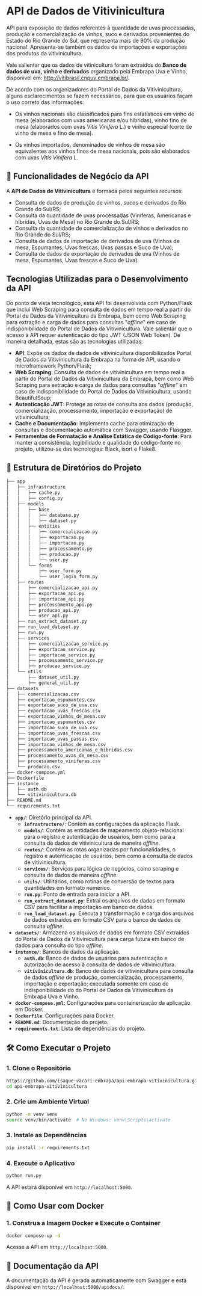 # API de Dados de Vitivinicultura

API para exposição de dados referentes à quantidade de uvas processadas, produção e comercialização de vinhos, suco e derivados provenientes do Estado do Rio Grande do Sul, que representa mais de 90% da produção nacional. Apresenta-se também os dados de importações e exportações dos produtos da vitivinicultura.

Vale salientar que os dados de vitinicultura foram extraídos do **Banco de dados de uva, vinho e derivados** organizado pela Embrapa Uva e Vinho, disponível em: http://vitibrasil.cnpuv.embrapa.br/.

De acordo com os organizadores do Portal de Dados da Vitivinicultura, alguns esclarecimentos se fazem necessários, para que os usuários façam o uso correto das informações:

- Os vinhos nacionais são classificados para fins estatísticos em vinho de mesa (elaborados com uvas americanas e/ou híbridas), vinho fino de mesa (elaborados com uvas *Vitis Vinifera* L.) e vinho especial (corte de vinho de mesa e fino de mesa).

- Os vinhos importados, denominados de vinhos de mesa são equivalentes aos vinhos finos de mesa nacionais, pois são elaborados com uvas *Vitis Vinifera* L.

## 🚀 Funcionalidades de Negócio da API

A **API de Dados de Vitivinicultura** é formada pelos seguintes recursos:

- Consulta de dados de produção de vinhos, sucos e derivados do Rio Grande do Sul/RS;
- Consulta da quantidade de uvas processadas (Viníferas, Americanas e híbridas, Uvas de Mesa) no Rio Grande do Sul/RS;
- Consulta da quantidade de comercialização de vinhos e derivados no Rio Grande do Sul/RS;
- Consulta de dados de importação de derivados de uva (Vinhos de mesa, Espumantes, Uvas frescas, Uvas passas e Suco de Uva);
- Consulta de dados de exportação de derivados de uva (Vinhos de mesa, Espumantes, Uvas frescas e Suco de Uva).

## Tecnologias Utilizadas para o Desenvolvimento da API

Do ponto de vista tecnológico, esta API foi desenvolvida com Python/Flask que inclui Web Scraping para consulta de dados em tempo real a partir do Portal de Dados da Vitivinicultura da Embrapa, bem como Web Scraping para extração e carga de dados para consultas "*offline*" em caso de indisponibilidade do Portal de Dados da Vitivinicultura. Vale salientar que o acesso à API requer autenticação do tipo JWT (JSON Web Token). De maneira detalhada, estas são as tecnologias utilizadas:

- **API**: Expõe os dados de dados de vitivinicultura disponibilizados Portal de Dados da Vitivinicultura da Embrapa na forma de API, usando o microframework Python/Flask;
- **Web Scraping**: Consulta de dados de vitivinicultura em tempo real a partir do Portal de Dados da Vitivinicultura da Embrapa, bem como Web Scraping para extração e carga de dados para consultas "*offline*" em caso de indisponibilidade do Portal de Dados da Vitivinicultura, usando BeautifulSoup;
- **Autenticação JWT**: Protege as rotas de consulta aos dados (produção, comercialização, processamento, importação e exportação) de vitivinicultura;
- **Cache e Documentação**: Implementa cache para otimização de consultas e documentação automática com Swagger, usando Flasgger.
- **Ferramentas de Formatação e Análise Estática de Código-fonte**: Para manter a consistência, legibilidade e qualidade do código-fonte no projeto, utilizou-se das tecnologias: Black, isort e Flake8.

## 📁 Estrutura de Diretórios do Projeto

```bash
├── app
│   ├── infrastructure
│   │   ├── cache.py
│   │   ├── config.py
│   ├── models
│   │   ├── base
│   │   │   ├── database.py
│   │   │   ├── dataset.py
│   │   ├── entities
│   │   │   ├── comercializacao.py
│   │   │   ├── exportacao.py
│   │   │   ├── importacao.py
│   │   │   ├── processamento.py
│   │   │   ├── producao.py
│   │   │   └── user.py
│   │   └── forms
│   │       ├── user_form.py
│   │       └── user_login_form.py
│   ├── routes
│   │   ├── comercializacao_api.py
│   │   ├── exportacao_api.py
│   │   ├── importacao_api.py
│   │   ├── processamento_api.py
│   │   ├── producao_api.py
│   │   └── user_api.py
│   ├── run_extract_dataset.py
│   ├── run_load_dataset.py
│   ├── run.py
│   ├── services
│   │   ├── comercializacao_service.py
│   │   ├── exportacao_service.py
│   │   ├── importacao_service.py
│   │   ├── processamento_service.py
│   │   ├── producao_service.py
│   └── utils
│       ├── dataset_util.py
│       ├── general_util.py
├── datasets
│   ├── comercializacao.csv
│   ├── exportacao_espumantes.csv
│   ├── exportacao_suco_de_uva.csv
│   ├── exportacao_uvas_frescas.csv
│   ├── exportacao_vinhos_de_mesa.csv
│   ├── importacao_espumantes.csv
│   ├── importacao_suco_de_uva.csv
│   ├── importacao_uvas_frescas.csv
│   ├── importacao_uvas_passas.csv
│   ├── importacao_vinhos_de_mesa.csv
│   ├── processamento_americanas_e_hibridas.csv
│   ├── processamento_uvas_de_mesa.csv
│   ├── processamento_viniferas.csv
│   └── producao.csv
├── docker-compose.yml
├── Dockerfile
├── instance
│   ├── auth.db
│   └── vitivinicultura.db
├── README.md
└── requirements.txt
```

 - **`app/`**: Diretório principal da API.
    - **`infrastructure/`**: Contém as configurações da aplicação Flask.
    - **`models/`**: Contém as entidades de mapeamento objeto-relacional para o registro e autenticação de usuários, bem como para a consulta de dados de vitivinicultura de maneira *offline*.
    - **`routes/`**: Contém as rotas organizadas por funcionalidades, o registro e autenticação de usuários, bem como a consulta de dados de vitivinicultura.
    - **`services/`**: Serviços para lógica de negócios, como scraping e consulta de dados de maneira *offline*.
    - **`utils/`**: Utilitários, como rotinas de conversão de textos para quantidades em formato numérico.
    - **`run.py`**: Ponto de entrada para iniciar a API.
    - **`run_extract_dataset.py`**: Extrai os arquivos de dados em formato CSV para facilitar a importação em banco de dados.
    - **`run_load_dataset.py`**: Executa a transformação e carga dos arquivos de dados extraídos em formato CSV para o banco de dados de consulta *offline*.
- **`datasets/`**: Armazena os arquivos de dados em formato CSV extraídos do Portal de Dados da Vitivinicultura para carga futura em banco de dados para consulta do tipo *offline*.
- **`instance/`**: Bancos de dados da aplicação.
    - **`auth.db`**: Banco de dados de usuários para autenticação e autorização de acesso à consulta de dados de vitivinicultura.
    - **`vitivinicultura.db`**: Banco de dados de vitivinicultura para consulta de dados *offline* de produção, comercialização, processamento, importação e exportação; executada somente em caso de indisponibilidade do do Portal de Dados da Vitivinicultura da Embrapa Uva e Vinho.
- **`docker-compose.yml`**: Configurações para conteinerização da aplicação em Docker.
- **`Dockerfile`**: Configurações para Docker.
- **`README.md`**: Documentação do projeto.
- **`requirements.txt`**: Lista de dependências do projeto.

## 🛠️ Como Executar o Projeto

### 1. Clone o Repositório

```bash
https://github.com/isaque-vacari-embrapa/api-embrapa-vitivinicultura.git
cd api-embrapa-vitivinicultura
```

### 2. Crie um Ambiente Virtual

```bash
python -m venv venv
source venv/bin/activate  # No Windows: venv\Scripts\activate
```

### 3. Instale as Dependências

```bash
pip install -r requirements.txt
```

### 4. Execute o Aplicativo

```bash
python run.py
```

A API estará disponível em `http://localhost:5000`.

## 🐳 Como Usar com Docker

### 1. Construa a Imagem Docker e Execute o Container

```bash
docker compose-up -d
```

Acesse a API em `http://localhost:5000`.

## 📖 Documentação da API

A documentação da API é gerada automaticamente com Swagger e está disponível em `http://localhost:5000/apidocs/`.